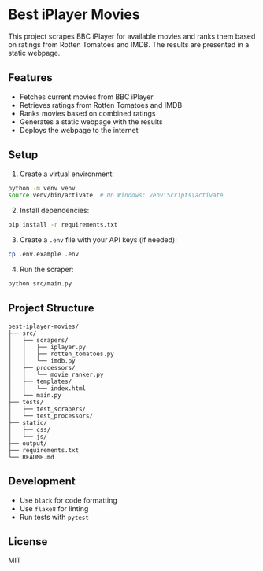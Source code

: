 # Best iPlayer Movies

This project scrapes BBC iPlayer for available movies and ranks them based on ratings from Rotten Tomatoes and IMDB. The results are presented in a static webpage.

## Features

- Fetches current movies from BBC iPlayer
- Retrieves ratings from Rotten Tomatoes and IMDB
- Ranks movies based on combined ratings
- Generates a static webpage with the results
- Deploys the webpage to the internet

## Setup

1. Create a virtual environment:
```bash
python -m venv venv
source venv/bin/activate  # On Windows: venv\Scripts\activate
```

2. Install dependencies:
```bash
pip install -r requirements.txt
```

3. Create a `.env` file with your API keys (if needed):
```bash
cp .env.example .env
```

4. Run the scraper:
```bash
python src/main.py
```

## Project Structure

```
best-iplayer-movies/
├── src/
│   ├── scrapers/
│   │   ├── iplayer.py
│   │   ├── rotten_tomatoes.py
│   │   └── imdb.py
│   ├── processors/
│   │   └── movie_ranker.py
│   ├── templates/
│   │   └── index.html
│   └── main.py
├── tests/
│   ├── test_scrapers/
│   └── test_processors/
├── static/
│   ├── css/
│   └── js/
├── output/
├── requirements.txt
└── README.md
```

## Development

- Use `black` for code formatting
- Use `flake8` for linting
- Run tests with `pytest`

## License

MIT 